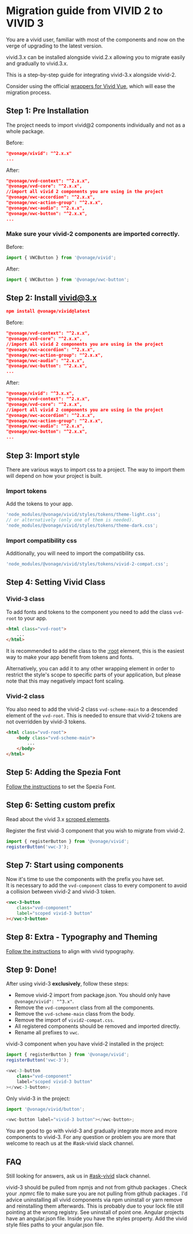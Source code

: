 # Migration guide from VIVID 2 to VIVID 3

You are a vivid user, familiar with most of the components and now on the verge of upgrading to the latest version.

vivid.3.x can be installed alongside vivid.2.x allowing you to migrate easily and gradually to vivid.3.x.

This is a step-by-step guide for integrating vivid-3.x alongside vivid-2.

<vwc-note connotation="information" icon="info-solid" headline="Using Vue.js?">
	<div>Consider using the official <a href="https://vonage.github.io/vivid-vue/" target="_blank" rel="noopener noreferrer">wrappers for Vivid Vue</a>, which will ease the migration process.</div>
</vwc-note>

## Step 1: Pre Installation

The project needs to import vivid@2 components individually and not as a whole package.

Before:

```json
"@vonage/vivid": "^2.x.x"
...
```

After:

```json
"@vonage/vvd-context": "^2.x.x",
"@vonage/vvd-core": "^2.x.x",
//import all vivid 2 components you are using in the project
"@vonage/vwc-accordion": "^2.x.x",
"@vonage/vwc-action-group": "^2.x.x",
"@vonage/vwc-audio": "^2.x.x",
"@vonage/vwc-button": "^2.x.x",
...
```

### Make sure your vivid-2 components are imported correctly.

Before:

```js
import { VWCButton } from '@vonage/vivid';
```

After:

```js
import { VWCButton } from '@vonage/vwc-button';
```

## Step 2: Install vivid@3.x

```json
npm install @vonage/vivid@latest
```

Before:

```json
"@vonage/vvd-context": "^2.x.x",
"@vonage/vvd-core": "^2.x.x",
//import all vivid 2 components you are using in the project
"@vonage/vwc-accordion": "^2.x.x",
"@vonage/vwc-action-group": "^2.x.x",
"@vonage/vwc-audio": "^2.x.x",
"@vonage/vwc-button": "^2.x.x",
...
```

After:

```json
"@vonage/vivid": "^3.x.x",
"@vonage/vvd-context": "^2.x.x",
"@vonage/vvd-core": "^2.x.x",
//import all vivid 2 components you are using in the project
"@vonage/vwc-accordion": "^2.x.x",
"@vonage/vwc-action-group": "^2.x.x",
"@vonage/vwc-audio": "^2.x.x",
"@vonage/vwc-button": "^2.x.x",
...
```

## Step 3: Import style

There are various ways to import css to a project. The way to import them will depend on how your project is built.

### Import tokens

Add the tokens to your app.

```js
'node_modules/@vonage/vivid/styles/tokens/theme-light.css';
// or alternatively (only one of them is needed).
'node_modules/@vonage/vivid/styles/tokens/theme-dark.css';
```

### Import compatibility css

Additionally, you will need to import the compatibility css.

```js
'node_modules/@vonage/vivid/styles/tokens/vivid-2-compat.css';
```

## Step 4: Setting Vivid Class

### Vivid-3 class

To add fonts and tokens to the component you need to add the class `vvd-root` to your app.

```html
<html class="vvd-root">
	...
</html>
```

It is recommended to add the class to the [:root](https://developer.mozilla.org/en-US/docs/Web/CSS/:root) element, this is the easiest way to make your app benefit from tokens and fonts.

Alternatively, you can add it to any other wrapping element in order to restrict the style's scope to specific parts of your application, but please note that this may negatively impact font scaling.

### Vivid-2 class

You also need to add the vivid-2 class `vvd-scheme-main` to a descended element of the `vvd-root`.
This is needed to ensure that vivid-2 tokens are not overridden by vivid-3 tokens.

```html
<html class="vvd-root">
	<body class="vvd-scheme-main">
		...
	</body>
</html>
```

## Step 5: Adding the Spezia Font

[Follow the instructions](docs/getting-started/fonts-and-tokens) to set the Spezia Font.

## Step 6: Setting custom prefix

Read about the vivid 3.x [scroped elements](docs/getting-started/advanced/#scoped-elements).

Register the first vivid-3 component that you wish to migrate from vivid-2.

```js
import { registerButton } from '@vonage/vivid';
registerButton('vwc-3');
```

## Step 7: Start using components

Now it's time to use the components with the prefix you have set.  
It is necessary to add the `vvd-component` class to every component to avoid a collision between vivid-2 and vivid-3 token.

```html
<vwc-3-button
	class="vvd-component"
	label="scoped vivid-3 button"
></vwc-3-button>
```

## Step 8: Extra - Typography and Theming

[Follow the instructions](docs/getting-started/dvanced#styles-optional) to align with vivid typography.

## Step 9: Done!

After using vivid-3 **exclusively**, follow these steps:

- Remove vivid-2 import from package.json. You should only have `@vonage/vivid": "^3.x"`.
- Remove the `vvd-component` class from all the components.
- Remove the `vvd-scheme-main` class from the body.
- Remove the import of `vivid2-compat.css`.
- All registered components should be removed and imported directly.
- Rename all prefixes to `vwc`.

vivid-3 component when you have vivid-2 installed in the project:

```js
import { registerButton } from '@vonage/vivid';
registerButton('vwc-3');

<vwc-3-button
	class="vvd-component"
	label="scoped vivid-3 button"
></vwc-3-button>;
```

Only vivid-3 in the project:

```js
import '@vonage/vivid/button';

<vwc-button label="vivid-3 button"></vwc-button>;
```

You are good to go with vivid-3 and gradually integrate more and more components to vivid-3.
For any question or problem you are more that welcome to reach us at the #ask-vivid slack channel.

## FAQ

Still looking for answers, ask us in [#ask-vivid](https://vonage.slack.com/archives/C013F0YKH99) slack channel.

<vwc-accordion>
  <vwc-accordion-item heading="'No matching version found for' Error">
    vivid-3 should be pulled from npmjs and not from github packages . Check your .npmrc file to make sure you are not pulling from github packages . I'd advice uninstalling all vivid components via npm uninstall or yarn remove and reinstalling them afterwards.
  </vwc-accordion-item>
  <vwc-accordion-item heading="403 in CI after installing from npmjs">
    This is probably due to your lock file still pointing at the wrong registry. See uninstall of point one.
  </vwc-accordion-item>
  <vwc-accordion-item heading="Loading external CSS in angular">
    Angular projects have an angular.json file. Inside you have the  styles property. Add the vivid style files paths to your angular.json file.
  </vwc-accordion-item>
</vwc-accordion>
